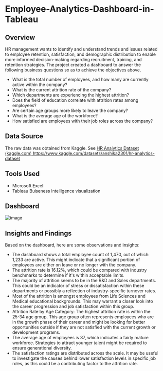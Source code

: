 # Employee-Analytics-Dashboard-in-Tableau
## Overview
HR management wants to identify and understand trends and issues related to employee retention, satisfaction, and demographic distribution to enable more informed decision-making regarding recruitment, training, and retention strategies. 
The project created a dashboard to answer the following business questions so as to achieve the objectives above.
- What is the total number of employees, and how many are currently active within the company?
- What is the current attrition rate of the company?
- Which departments are experiencing the highest attrition?
- Does the field of education correlate with attrition rates among employees?
- Are certain age groups more likely to leave the company?
- What is the average age of the workforce?
- How satisfied are employees with their job roles across the company?

## Data Source
The raw data was obtained from Kaggle. See [HR Analytics Dataset (kaggle.com) ](https://www.kaggle.com/datasets/anshika2301/hr-analytics-dataset)https://www.kaggle.com/datasets/anshika2301/hr-analytics-dataset

## Tools Used 
- Microsoft Excel
- Tableau Buiseness Intelligence visualization 

## Dashboard

![image](https://github.com/Fkuukyee/Employee-Analytics-Dashboard-in-Tableau/assets/147086232/b1786e0b-82ae-4695-b386-547c2ce3d80a)

## Insights and Findings
Based on the dashboard, here are some observations and insights:
- The dashboard shows a total employee count of 1,470, out of which 1,233 are active. This might indicate that a significant portion of employees are either on leave or no longer with the company.
- The attrition rate is 16.12%, which could be compared with industry benchmarks to determine if it's within acceptable limits.
- The majority of attrition seems to be in the R&D and Sales departments. This could be an indicator of stress or dissatisfaction within these departments or possibly a reflection of industry-specific turnover rates.
- Most of the attrition is amongst employees from Life Sciences and Medical educational backgrounds. This may warrant a closer look into the career progression and job satisfaction within this group.
- Attrition Rate by Age Category: The highest attrition rate is within the 25-34 age group. This age group often represents employees who are in the growth phase of their career and might be looking for better opportunities outside if they are not satisfied with the current growth or development programs.
- The average age of employees is 37, which indicates a fairly mature workforce. Strategies to attract younger talent might be required to ensure generational diversity.
- The satisfaction ratings are distributed across the scale. It may be useful to investigate the causes behind lower satisfaction levels in specific job roles, as this could be a contributing factor to the attrition rate.



